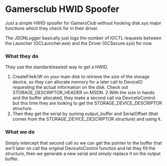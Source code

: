 # Gamersclub HWID Spoofer
Just a simple HWID spoofer for GamersClub without hooking disk.sys major functions which they check for in their driver.

The JSONLogger basically just logs the number of IOCTL requests between the Launcher (GCLauncher.exe) and the Driver (GCSecure.sys) for now.

### What they do

They use the standard/easiest way to get a HWID.
1. CreateFileA/W on your main disk to retrieve the size of the storage device, so they can allocate memory for a later call to DeviceIO requesting the actual information on the disk. Check out STORAGE_DESCRIPTOR_HEADER on MSDN.
2.With the size in hands and the buffer allocated, they make a second call via DeviceIoControl but this time they are looking to get the STORAGE_DEVICE_DESCRIPTOR structure.
3. Then they get the serial by suming output_buffer and SerialOffset (that comes from the STORAGE_DEVICE_DESCRIPTOR structure) and using it.

### What we do
Simply intercept that second call so we can get the pointer to the buffer that we'll later on call the original DeviceIoControl function and let they fill the structure, then we generate a new serial and simply replace it on the output buffer.
